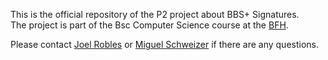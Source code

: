 This is the official repository of the P2 project about BBS+ Signatures. </br>
The project is part of the Bsc Computer Science course at the [BFH](https://www.bfh.ch).

Please contact [Joel Robles](mailto:joelgabriel.roblesgasser@students.bfh.ch) or [Miguel Schweizer](mailto:miguelangel.schweizer@students.bfh.ch) if there are any questions.
